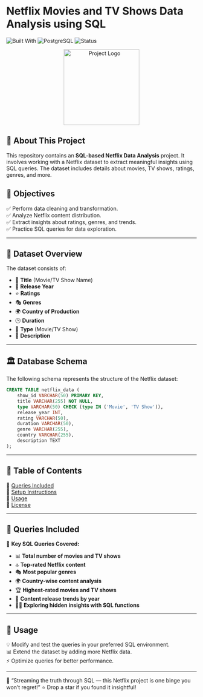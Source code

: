 # Netflix Movies and TV Shows Data Analysis using SQL
![Built With](https://img.shields.io/badge/Built%20With-SQL-blue) ![PostgreSQL](https://img.shields.io/badge/Database-PostgreSQL-336791?logo=postgresql&logoColor=white) ![Status](https://img.shields.io/badge/Status-Completed-brightgreen)
</p>
<p align="center">
  <img src="logo.png" width="200" alt="Project Logo">
</p>


##  📢 About This Project
This repository contains an **SQL-based Netflix Data Analysis** project. It involves working with a Netflix dataset to extract meaningful insights using SQL queries. The dataset includes details about movies, TV shows, ratings, genres, and more.

## 🎯 Objectives
✅ Perform data cleaning and transformation.  
✅ Analyze Netflix content distribution.  
✅ Extract insights about ratings, genres, and trends.  
✅ Practice SQL queries for data exploration.  

---

## 📂 Dataset Overview
The dataset consists of:
- 🎥 **Title** (Movie/TV Show Name)
- 📅 **Release Year**
- ⭐ **Ratings**
- 🎭 **Genres**
- 🌍 **Country of Production**
- 🕒 **Duration**
- 📌 **Type** (Movie/TV Show)
- 📜 **Description**

---

## 🏛 Database Schema
The following schema represents the structure of the Netflix dataset:

```sql
CREATE TABLE netflix_data (
    show_id VARCHAR(50) PRIMARY KEY,
    title VARCHAR(255) NOT NULL,
    type VARCHAR(50) CHECK (type IN ('Movie', 'TV Show')),
    release_year INT,
    rating VARCHAR(50),
    duration VARCHAR(50),
    genre VARCHAR(255),
    country VARCHAR(255),
    description TEXT
);
```

---

## 📖 Table of Contents
🔹 [Queries Included](#-queries-included)  
🔹 [Setup Instructions](#-setup-instructions)  
🔹 [Usage](#-usage)  
🔹 [License](#-license)  

---

## 📝 Queries Included
📌 **Key SQL Queries Covered:**
- 📊 **Total number of movies and TV shows**  
- 🔝 **Top-rated Netflix content**  
- 🎭 **Most popular genres**  
- 🌍 **Country-wise content analysis**  
- 🏆 **Highest-rated movies and TV shows**  
- 📅 **Content release trends by year**  
- 🕵️‍♂️ **Exploring hidden insights with SQL functions**  

---

## 🚀 Usage
💡 Modify and test the queries in your preferred SQL environment.  
📊 Extend the dataset by adding more Netflix data.  
⚡ Optimize queries for better performance.  

---  
🍿 “Streaming the truth through SQL — this Netflix project is one binge you won’t regret!”
⭐ Drop a star if you found it insightful!



